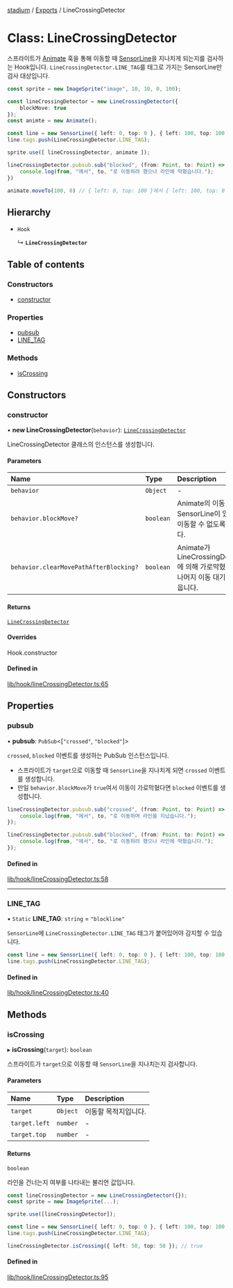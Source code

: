 [stadium](../README.md) / [Exports](../modules.md) / LineCrossingDetector

# Class: LineCrossingDetector

스프라이트가 [Animate](/docs/api/classes/Animate) 훅을 통해 이동할 때 [SensorLine](./docs/api/classes/Animate)을
지나치게 되는지를 검사하는 Hook입니다. `LineCrossingDetector.LINE_TAG`를 태그로 가지는
SensorLine만 검사 대상입니다.

```ts
const sprite = new ImageSprite("image", 10, 10, 0, 100);

const lineCrossingDetector = new LineCrossingDetector({
    blockMove: true
});
const animte = new Animate();

const line = new SensorLine({ left: 0, top: 0 }, { left: 100, top: 100 });
line.tags.push(LineCrossingDetector.LINE_TAG);

sprite.use([ lineCrossingDetector, animate ]);

lineCrossingDetector.pubsub.sub("blocked", (from: Point, to: Point) => {
    console.log(from, "에서", to, "로 이동하려 했으나 라인에 막혔습니다.");
})

animate.moveTo(100, 0) // { left: 0, top: 100 }에서 { left: 100, top: 0 }으로 이동하려 했으나 라인에 막혔습니다.
```

## Hierarchy

- `Hook`

  ↳ **`LineCrossingDetector`**

## Table of contents

### Constructors

- [constructor](LineCrossingDetector.md#constructor)

### Properties

- [pubsub](LineCrossingDetector.md#pubsub)
- [LINE\_TAG](LineCrossingDetector.md#line_tag)

### Methods

- [isCrossing](LineCrossingDetector.md#iscrossing)

## Constructors

### constructor

• **new LineCrossingDetector**(`behavior`): [`LineCrossingDetector`](LineCrossingDetector.md)

LineCrossingDetector 클래스의 인스턴스를 생성합니다.

#### Parameters

| Name | Type | Description |
| :------ | :------ | :------ |
| `behavior` | `Object` | - |
| `behavior.blockMove?` | `boolean` | Animate의 이동 경로에 SensorLine이 있을 때, 이동할 수 없도록 합니다. |
| `behavior.clearMovePathAfterBlocking?` | `boolean` | Animate가 LineCrossingDetector에 의해 가로막혔을 때, 나머지 이동 대기열을 비웁니다. |

#### Returns

[`LineCrossingDetector`](LineCrossingDetector.md)

#### Overrides

Hook.constructor

#### Defined in

[lib/hook/lineCrossingDetector.ts:65](https://github.com/rycont/stadium/blob/574e59c/lib/hook/lineCrossingDetector.ts#L65)

## Properties

### pubsub

• **pubsub**: `PubSub`\<[``"crossed"``, ``"blocked"``]\>

`crossed`, `blocked` 이벤트를 생성하는 PubSub 인스턴스입니다.

- 스프라이트가 `target`으로 이동할 때 `SensorLine`을 지나치게 되면 `crossed` 이벤트를 생성합니다.
- 만일 `behavior.blockMove`가 `true`여서 이동이 가로막혔다면 `blocked` 이벤트를 생성합니다.

```ts
lineCrossingDetector.pubsub.sub("crossed", (from: Point, to: Point) => {
    console.log(from, "에서", to, "로 이동하며 라인을 지났습니다.");
});

lineCrossingDetector.pubsub.sub("blocked", (from: Point, to: Point) => {
    console.log(from, "에서", to, "로 이동하려 했으나 라인에 막혔습니다.");
});
```

#### Defined in

[lib/hook/lineCrossingDetector.ts:58](https://github.com/rycont/stadium/blob/574e59c/lib/hook/lineCrossingDetector.ts#L58)

___

### LINE\_TAG

▪ `Static` **LINE\_TAG**: `string` = `"blockline"`

`SensorLine`에 `LineCrossingDetector.LINE_TAG` 태그가 붙어있어야 감지할 수 있습니다.

```ts
const line = new SensorLine({ left: 0, top: 0 }, { left: 100, top: 100 });
line.tags.push(LineCrossingDetector.LINE_TAG);
```

#### Defined in

[lib/hook/lineCrossingDetector.ts:40](https://github.com/rycont/stadium/blob/574e59c/lib/hook/lineCrossingDetector.ts#L40)

## Methods

### isCrossing

▸ **isCrossing**(`target`): `boolean`

스프라이트가 `target`으로 이동할 때 `SensorLine`을 지나치는지 검사합니다.

#### Parameters

| Name | Type | Description |
| :------ | :------ | :------ |
| `target` | `Object` | 이동할 목적지입니다. |
| `target.left` | `number` | - |
| `target.top` | `number` | - |

#### Returns

`boolean`

라인을 건너는지 여부를 나타내는 불리언 값입니다.

```ts
const lineCrossingDetector = new LineCrossingDetector({});
const sprite = new ImageSprite(...);

sprite.use([lineCrossingDetector]);

const line = new SensorLine({ left: 0, top: 0 }, { left: 100, top: 100 });
line.tags.push(LineCrossingDetector.LINE_TAG);

lineCrossingDetector.isCrossing({ left: 50, top: 50 }); // true
```

#### Defined in

[lib/hook/lineCrossingDetector.ts:95](https://github.com/rycont/stadium/blob/574e59c/lib/hook/lineCrossingDetector.ts#L95)
